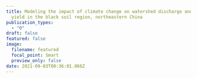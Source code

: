 ```yaml
---
title: Modeling the impact of climate change on watershed discharge and sediment
  yield in the black soil region, northeastern China
publication_types:
  - "0"
draft: false
featured: false
image:
  filename: featured
  focal_point: Smart
  preview_only: false
date: 2021-09-03T00:36:01.866Z
---
```

